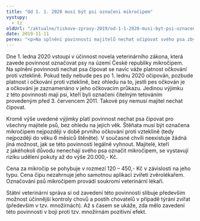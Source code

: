 ```yaml
---
title: "Od 1. 1. 2020 musí být psi označeni mikročipem"
vystupy:
  - tz
oldUrl: "/aktualne/tiskove-zpravy-2019/od-1-1-2020-musi-byt-psi-oznaceni-mikrocipem"
date: 2019-11-11
perex: "<p>Na splnění povinnosti majitelů nechat očipovat svého psa zbývají už pouze necelé dva měsíce. V případě nesplnění povinnosti hrozí majitelům psů pokuta. </p>"
---
```


<!-- imported from the old website -->

<p>Dne 1. ledna 2020 vstoupí v účinnost novela veterinárního zákona, která zavede povinnost označovat psy na území České republiky mikročipem. Na splnění povinnosti nechat psa čipovat se navíc váže platnost očkování proti vzteklině. Pokud tedy nebude pes po 1. lednu 2020 očipován, pozbude platnost i očkování proti vzteklině, bez ohledu na to, jestli pes očkován je a očkování je zaznamenáno v jeho očkovacím průkazu. Jedinou výjimku z této povinnosti mají psi, kteří byli označeni čitelným tetováním provedeným před 3. červencem 2011. Takové psy nemusí majitel nechat čipovat. </p> <p>Kromě výše uvedené výjimky platí povinnost nechat psa čipovat pro všechny majitele psů, bez ohledu na jejich věk. Štěňata musí být označena mikročipem nejpozději v době prvního očkování proti vzteklině (tedy nejpozději do věku 6 měsíců štěněte). V současné chvíli neexistuje žádná jiná možnost, jak se této povinnosti legálně vyhnout. Majitelé, kteří z jakéhokoli důvodu nenechají svého psa označit mikročipem, se vystavují riziku udělení pokuty až do výše 20.000,- Kč. </p> <p>Cena za mikročip se pohybuje v rozmezí 120 – 450,- Kč v závislosti na jeho typu. Cena čipu nezahrnuje jeho samotnou aplikaci zvířeti zvěrolékařem. Označování psů mikročipem provádí soukromí veterinární lékaři.</p><p> Státní veterinární správa si od zavedení této povinnosti slibuje především možnost účinnější kontroly chovů a postih chovatelů v případě týrání zvířat (především v tzv. množírnách). Až s časem se ukáže, zda mělo zavedení této povinnosti v boji proti tzv. množírnám pozitivní efekt.</p>
